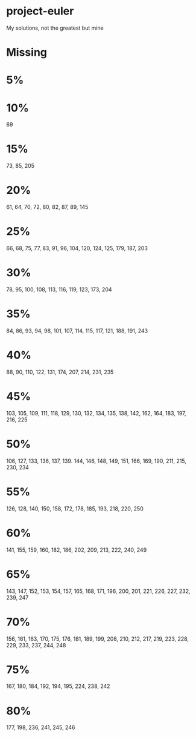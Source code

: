 # project-euler

My solutions, not the greatest but mine

# Missing

# 5%

# 10%

69

# 15%

73, 85, 205

# 20%

61, 64, 70, 72, 80, 82, 87, 89, 145

# 25%

66, 68, 75, 77, 83, 91, 96, 104, 120, 124, 125, 179, 187, 203

# 30%

78, 95, 100, 108, 113, 116, 119, 123, 173, 204

# 35%

84, 86, 93, 94, 98, 101, 107, 114, 115, 117, 121, 188, 191, 243

# 40%

88, 90, 110, 122, 131, 174, 207, 214, 231, 235

# 45%

103, 105, 109, 111, 118, 129, 130, 132, 134, 135, 138, 142, 162, 164, 183, 197, 216, 225

# 50%

106, 127, 133, 136, 137, 139. 144, 146, 148, 149, 151, 166, 169, 190, 211, 215, 230, 234

# 55%

126, 128, 140, 150, 158, 172, 178, 185, 193, 218, 220, 250

# 60%

141, 155, 159, 160, 182, 186, 202, 209, 213, 222, 240, 249

# 65%

143, 147, 152, 153, 154, 157, 165, 168, 171, 196, 200, 201, 221, 226, 227, 232, 239, 247

# 70%

156, 161, 163, 170, 175, 176, 181, 189, 199, 208, 210, 212, 217, 219, 223, 228, 229, 233, 237, 244, 248

# 75%

167, 180, 184, 192, 194, 195, 224, 238, 242

# 80%

177, 198, 236, 241, 245, 246
